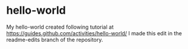 # hello-world
My hello-world created following tutorial at https://guides.github.com/activities/hello-world/
I made this edit in the readme-edits branch of the repository.
